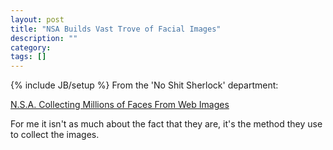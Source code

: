 ```yaml
---
layout: post
title: "NSA Builds Vast Trove of Facial Images"
description: ""
category: 
tags: []
---
```

{% include JB/setup %}
From the 'No Shit Sherlock' department:

<a target="_blank" href="http://www.nytimes.com/2014/06/01/us/nsa-collecting-millions-of-faces-from-web-images.html?_r=0">N.S.A. Collecting Millions of Faces From Web Images</a>

For me it isn't as much about the fact that they are, it's the method they use to collect the images.  
